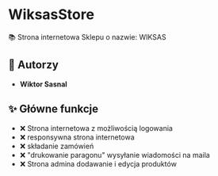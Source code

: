 # WiksasStore

📚 Strona internetowa Sklepu o nazwie: WIKSAS

## 📝 Autorzy

- **Wiktor Sasnal**

## ✨ Główne funkcje

- ❌ Strona internetowa z możliwością logowania
- ❌ responsywna strona internetowa
- ❌ składanie zamówień
- ❌ "drukowanie paragonu" wysyłanie wiadomości na maila
- ❌ Strona admina dodawanie i edycja produktów
